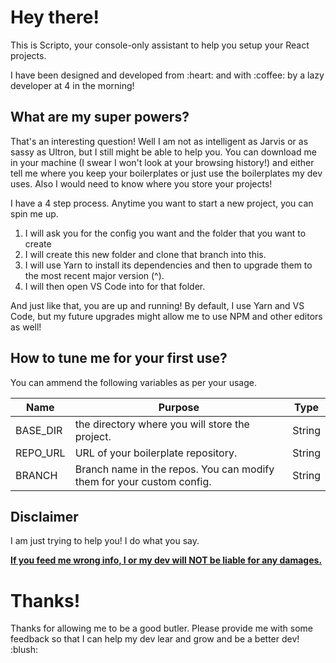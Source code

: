 # Hey there!
<p>This is Scripto, your console-only assistant to help you setup your React projects.</p>
<p>
    I have been designed and developed from :heart: and with :coffee: by a lazy developer at 4 in the morning!
</p>

<h2>What are my super powers?</h2>
<p>
    That's an interesting question! Well I am not as intelligent as Jarvis or as sassy as Ultron, but I still might be able to help you. You can download me in your machine (I swear I won't look at your browsing history!) and either tell me where you keep your boilerplates or just use the boilerplates my dev uses. Also I would need to know where you store your projects!
</p>

<p>
    I have a 4 step process. Anytime you want to start a new project, you can spin me up.
    <ol>
        <li>I will ask you for the config you want and the folder that you want to create</li>
        <li>I will create this new folder and clone that branch into this.</li>
        <li>I will use Yarn to install its dependencies and then to upgrade them to the most recent major version (^).</li>
        <li>I will then open VS Code into for that folder.</li>
    </ol>
</p>

<p>
    And just like that, you are up and running! By default, I use Yarn and VS Code, but my future upgrades might allow me to use NPM and other editors as well!
</p>

<h2>How to tune me for your first use?</h2>
<p>You can ammend the following variables as per your usage.</p>
 
 <table>
    <thead>
        <tr>
            <th>Name</th>
            <th>Purpose</th>
            <th>Type</th>
        </tr>
    </thead>
    <tbody>
        <tr>
            <td>BASE_DIR</td>
            <td>the directory where you will store the project.</td>
            <td>String</td>
        </tr>
        <tr>
            <td>REPO_URL</td>
            <td>URL of your boilerplate repository.</td>
            <td>String</td>
        </tr>
        <tr>
            <td>BRANCH</td>
            <td>Branch name in the repos. You can modify them for your custom config.</td>
            <td>String</td>
        </tr>
    </tbody>
</table>

<h2>Disclaimer</h2>
<p>I am just trying to help you! I do what you say.</p>
<p>  
    <strong>
        <u>If you feed me wrong info, I or my dev will NOT be liable for any damages.</u>
    </strong>
</p>

# Thanks!
<p>
    Thanks for allowing me to be a good butler. Please provide me with some feedback so that I can help my dev lear and grow and be a better dev! :blush: 
</p>
